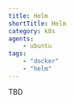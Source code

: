 ```yaml
---
title: Helm
shortTitle: Helm
category: k8s
agents:
    - ubuntu
tags:
    - "docker"
    - "helm"
---
```


TBD